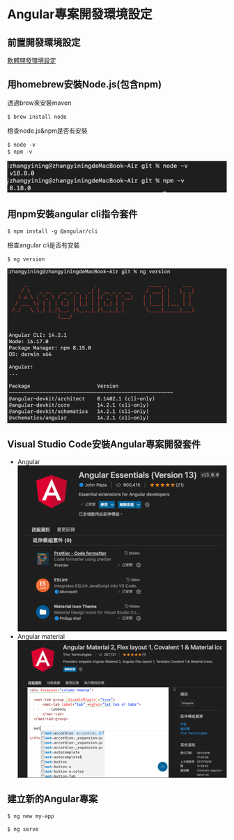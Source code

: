 # Angular專案開發環境設定
## 前置開發環境設定
[軟體開發環境設定](install_dev_env.md)

## 用homebrew安裝Node.js(包含npm)
透過brew來安裝maven
```
$ brew install node
```
檢查node.js&npm是否有安裝
```
$ node -v
$ npm -v
```
![download node.png](install_angular_dev_env/check%20node.png)

## 用npm安裝angular cli指令套件
```
$ npm install -g @angular/cli
```
檢查angular cli是否有安裝
```
$ ng version
```
![check_angular_cli.png](install_angular_dev_env/check_angular_cli.png)

## Visual Studio Code安裝Angular專案開發套件
- Angular
    ![Angular Essentials (Version 13).png](install_angular_dev_env/Angular%20Essentials%20(Version%2013).png)
- Angular material
    ![Angular Material 2.png](install_angular_dev_env/Angular%20Material%202.png)

## 建立新的Angular專案
```
$ ng new my-app
```

```
$ ng serve
```